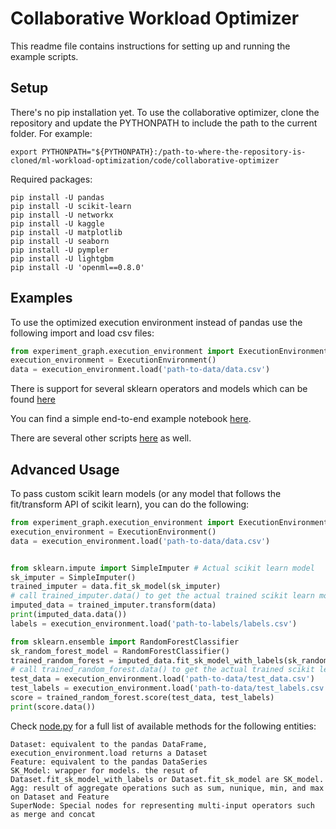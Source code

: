 # Collaborative Workload Optimizer

This readme file contains instructions for setting up and running the example scripts.

## Setup 
There's no pip installation yet. 
To use the collaborative optimizer, clone the repository and update the PYTHONPATH to include the path to the current folder. For example:
```
export PYTHONPATH="${PYTHONPATH}:/path-to-where-the-repository-is-cloned/ml-workload-optimization/code/collaborative-optimizer
```

Required packages:
```
pip install -U pandas 
pip install -U scikit-learn 
pip install -U networkx 
pip install -U kaggle 
pip install -U matplotlib 
pip install -U seaborn 
pip install -U pympler 
pip install -U lightgbm 
pip install -U 'openml==0.8.0'
```

## Examples
To use the optimized execution environment instead of pandas use the following import and load csv files:
```python
from experiment_graph.execution_environment import ExecutionEnvironment
execution_environment = ExecutionEnvironment()
data = execution_environment.load('path-to-data/data.csv')
```

There is support for several sklearn operators and models which can be found [here](experiment_graph/sklearn_helper)

You can find a simple end-to-end example notebook [here](examples/).

There are several other scripts [here](paper/experiment_workloads/kaggle_home_credit/optimized) as well.

## Advanced Usage
To pass custom scikit learn models (or any model that follows the fit/transform API of scikit learn), you can do the following:
```python
from experiment_graph.execution_environment import ExecutionEnvironment
execution_environment = ExecutionEnvironment()
data = execution_environment.load('path-to-data/data.csv')


from sklearn.impute import SimpleImputer # Actual scikit learn model
sk_imputer = SimpleImputer()
trained_imputer = data.fit_sk_model(sk_imputer)
# call trained_imputer.data() to get the actual trained scikit learn model
imputed_data = trained_imputer.transform(data)
print(imputed_data.data())
labels = execution_environment.load('path-to-labels/labels.csv')

from sklearn.ensemble import RandomForestClassifier
sk_random_forest_model = RandomForestClassifier()
trained_random_forest = imputed_data.fit_sk_model_with_labels(sk_random_forest_model, labels)
# call trained_random_forest.data() to get the actual trained scikit learn model
test_data = execution_environment.load('path-to-data/test_data.csv')
test_labels = execution_environment.load('path-to-data/test_labels.csv')
score = trained_random_forest.score(test_data, test_labels)
print(score.data())
``` 

Check [node.py](experiment_graph/graph/node.py) for a full list of available methods for the following entities:
```
Dataset: equivalent to the pandas DataFrame, execution_environment.load returns a Dataset
Feature: equivalent to the pandas DataSeries
SK_Model: wrapper for models. the resut of Dataset.fit_sk_model_with_labels or Dataset.fit_sk_model are SK_model. 
Agg: result of aggregate operations such as sum, nunique, min, and max on Dataset and Feature
SuperNode: Special nodes for representing multi-input operators such as merge and concat    
```





